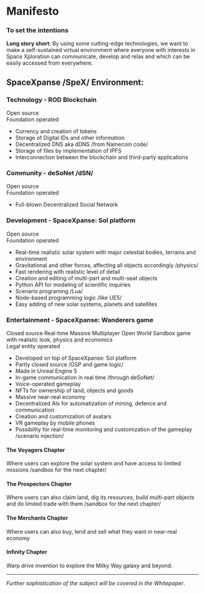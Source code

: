 # Manifesto
### To set the intentions    

**Long story short**: By using some cutting-edge technologies, we want to make a self-sustained virtual environment where everyone with interests in Space Xploration can communicate, develop and relax and which can be easily accessed from everywhere. 

## SpaceXpanse /SpeX/ Environment: 

### Technology - ROD Blockchain  
Open source  
Foundation operated

- Currency and creation of tokens
- Storage of Digital IDs and other information
- Decentralized DNS aka dDNS /from Namecoin code/
- Storage of files by implementation of IPFS
- Interconnection between the blockchain and third-party applications

### Community - deSoNet /dSN/
Open source  
Foundation operated

- Full-blown Decentralized Social Network

### Development - SpaceXpanse: Sol platform
Open source  
Foundation operated

- Real-time realistic solar system with major celestial bodies, terrains and environment
- Gravitational and other forces, affecting all objects accordingly /physics/
- Fast rendering with realistic level of detail
- Creation and editing of multi-part and multi-seat objects
- Python API for modeling of scientific inquiries
- Scenario programing /Lua/ 
- Node-based programming logic /like UE5/
- Easy adding of new solar systems, planets and satellites

### Entertainment - SpaceXpanse: Wanderers game
Closed source Real-time Massive Multiplayer Open World Sandbox game with realistic look, physics and economics  
Legal entity operated

- Developed on top of SpaceXpanse: Sol platform
- Partly closed source /GSP and game logic/
- Made in Unreal Engine 5
- In-game communication in real time /through deSoNet/
- Voice-operated gameplay
- NFTs for ownership of land, objects and goods
- Massive near-real economy
- Decentralized AIs for automatization of mining, defence and communication 
- Creation and customization of avatars
- VR gameplay by mobile phones
- Possibility for real-time monitoring and customization of the gameplay /scenario injection/
 
#### The Voyagers Chapter
Where users can explore the solar system and have access to limited missions /sandbox for the next chapter/ 

#### The Prospectors Chapter
Where users can also claim land, dig its resources, build multi-part objects and do limited trade with them /sandbox for the next chapter/

#### The Merchants Chapter
Where users can also buy, lend and sell what they want in near-real economy 

#### Infinity Chapter
Warp drive invention to explore the Milky Way galaxy and beyond. 

----
*Further sophistication of the subject will be covered in the Whitepaper*.
